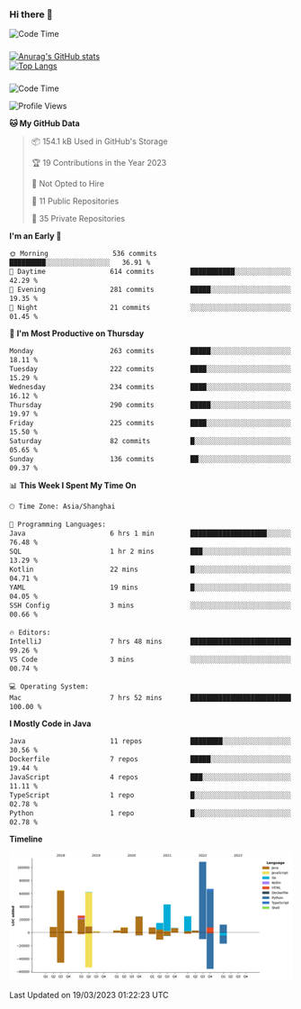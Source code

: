 ### Hi there 👋 

![Code Time](https://img.shields.io/endpoint?style=flat&url=https://codetime-api.datreks.com/badge/1061?logoColor=white%26project=%26recentMS=0%26showProject=false)

<!--
**Muyiafan/Muyiafan** is a ✨ _special_ ✨ repository because its `README.md` (this file) appears on your GitHub profile.

Here are some ideas to get you started:

- 🔭 I’m currently working on ...
- 🌱 I’m currently learning ...
- 👯 I’m looking to collaborate on ...
- 🤔 I’m looking for help with ...
- 💬 Ask me about ...
- 📫 How to reach me: ...
- 😄 Pronouns: ...
- ⚡ Fun fact: ...
-->

### 

[![Anurag's GitHub stats](https://github-readme-stats.vercel.app/api?username=Muyiafan)](https://github.com/anuraghazra/github-readme-stats)
<br>
[![Top Langs](https://github-readme-stats.vercel.app/api/top-langs/?username=Muyiafan)](https://github.com/anuraghazra/github-readme-stats)

### 

<!--START_SECTION:waka-->
![Code Time](http://img.shields.io/badge/Code%20Time-5%2C667%20hrs%206%20mins-blue)

![Profile Views](http://img.shields.io/badge/Profile%20Views-0-blue)

**🐱 My GitHub Data** 

> 📦 154.1 kB Used in GitHub's Storage 
 > 
> 🏆 19 Contributions in the Year 2023
 > 
> 🚫 Not Opted to Hire
 > 
> 📜 11 Public Repositories 
 > 
> 🔑 35 Private Repositories 
 > 
**I'm an Early 🐤** 

```text
🌞 Morning                536 commits         █████████░░░░░░░░░░░░░░░░   36.91 % 
🌆 Daytime                614 commits         ███████████░░░░░░░░░░░░░░   42.29 % 
🌃 Evening                281 commits         █████░░░░░░░░░░░░░░░░░░░░   19.35 % 
🌙 Night                  21 commits          ░░░░░░░░░░░░░░░░░░░░░░░░░   01.45 % 
```
📅 **I'm Most Productive on Thursday** 

```text
Monday                   263 commits         █████░░░░░░░░░░░░░░░░░░░░   18.11 % 
Tuesday                  222 commits         ████░░░░░░░░░░░░░░░░░░░░░   15.29 % 
Wednesday                234 commits         ████░░░░░░░░░░░░░░░░░░░░░   16.12 % 
Thursday                 290 commits         █████░░░░░░░░░░░░░░░░░░░░   19.97 % 
Friday                   225 commits         ████░░░░░░░░░░░░░░░░░░░░░   15.50 % 
Saturday                 82 commits          █░░░░░░░░░░░░░░░░░░░░░░░░   05.65 % 
Sunday                   136 commits         ██░░░░░░░░░░░░░░░░░░░░░░░   09.37 % 
```


📊 **This Week I Spent My Time On** 

```text
🕑︎ Time Zone: Asia/Shanghai

💬 Programming Languages: 
Java                     6 hrs 1 min         ███████████████████░░░░░░   76.48 % 
SQL                      1 hr 2 mins         ███░░░░░░░░░░░░░░░░░░░░░░   13.29 % 
Kotlin                   22 mins             █░░░░░░░░░░░░░░░░░░░░░░░░   04.71 % 
YAML                     19 mins             █░░░░░░░░░░░░░░░░░░░░░░░░   04.05 % 
SSH Config               3 mins              ░░░░░░░░░░░░░░░░░░░░░░░░░   00.66 % 

🔥 Editors: 
IntelliJ                 7 hrs 48 mins       █████████████████████████   99.26 % 
VS Code                  3 mins              ░░░░░░░░░░░░░░░░░░░░░░░░░   00.74 % 

💻 Operating System: 
Mac                      7 hrs 52 mins       █████████████████████████   100.00 % 
```

**I Mostly Code in Java** 

```text
Java                     11 repos            ████████░░░░░░░░░░░░░░░░░   30.56 % 
Dockerfile               7 repos             █████░░░░░░░░░░░░░░░░░░░░   19.44 % 
JavaScript               4 repos             ███░░░░░░░░░░░░░░░░░░░░░░   11.11 % 
TypeScript               1 repo              █░░░░░░░░░░░░░░░░░░░░░░░░   02.78 % 
Python                   1 repo              █░░░░░░░░░░░░░░░░░░░░░░░░   02.78 % 
```



**Timeline**

![Lines of Code chart](https://raw.githubusercontent.com/Muyiafan/Muyiafan/main/assets/bar_graph.png)


 Last Updated on 19/03/2023 01:22:23 UTC
<!--END_SECTION:waka-->
